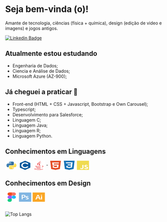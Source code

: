 # Seja bem-vinda (o)!

Amante de tecnologia, ciências (física + química), design (edição de video e imagens) e jogos antigos. 


[![Linkedin Badge](https://img.shields.io/badge/-Sarah%20Soares-6633cc?style=flat-square&logo=Linkedin&logoColor=white&link=https://www.linkedin.com/in/sarah-soares-gs/)](https://www.linkedin.com/in/sarah-soares-gs/) 


## Atualmente estou estudando
 - Engenharia de Dados;
 - Ciencia e Análise de Dados;
 - Microsoft Azure (AZ-900);

## Já cheguei a praticar 👀
- Front-end (HTML + CSS + Javascript, Bootstrap e Own Carousel);
- Typescript;
- Desenvolvimento para Salesforce;
- Linguagem C;
- Linguagem Java;
- Linguagem R;
- Linguagem Python.

## Conhecimentos em Linguagens
 <img align="center" height="30" width="40" src="https://raw.githubusercontent.com/devicons/devicon/master/icons/python/python-original.svg"> <img align="center" height="30" width="40" src="https://raw.githubusercontent.com/devicons/devicon/master/icons/c/c-plain.svg">  <img align="center" height="30" width="40" src="https://raw.githubusercontent.com/devicons/devicon/master/icons/java/java-plain.svg"> - <img align="center" height="30" width="40" src="https://raw.githubusercontent.com/devicons/devicon/master/icons/html5/html5-plain.svg">  <img align="center" height="30" width="40" src="https://raw.githubusercontent.com/devicons/devicon/master/icons/css3/css3-plain.svg"> <img align="center" height="30" width="40" src="https://raw.githubusercontent.com/devicons/devicon/master/icons/javascript/javascript-plain.svg"> 
 
## Conhecimentos em Design
<img align="center" height="30" width="40" src="https://raw.githubusercontent.com/devicons/devicon/master/icons/figma/figma-original.svg"> <img align="center" height="30" width="40" src="https://raw.githubusercontent.com/devicons/devicon/master/icons/photoshop/photoshop-plain.svg"> <img align="center" height="30" width="40" src="https://raw.githubusercontent.com/devicons/devicon/master/icons/illustrator/illustrator-plain.svg"> 


<br> ![Top Langs](https://github-readme-stats.vercel.app/api/top-langs/?username=sarahsoaressilva&layout=compact)


